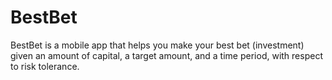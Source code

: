 # BestBet

BestBet is a mobile app that helps you make your best bet (investment) given an amount of capital, a target amount, and a time period, with respect to risk tolerance.
